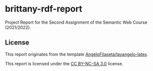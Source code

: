# brittany-rdf-report
Project Report for the Second Assignment of the Semantic Web Course (2021/2022).

## License
This report originates from the template [AngeloFilaseta/layangelo-latex](https://github.com/AngeloFilaseta/layangelo-latex).  

This report is licensed under the [CC BY-NC-SA 3.0](https://creativecommons.org/licenses/by-nc-sa/3.0/) license.
